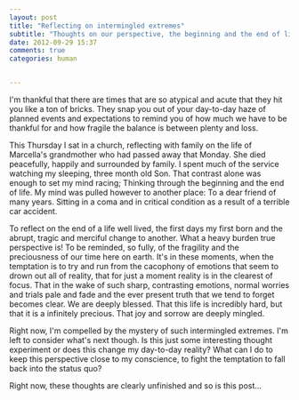 ```yaml
---
layout: post
title: "Reflecting on intermingled extremes"
subtitle: "Thoughts on our perspective, the beginning and the end of life"
date: 2012-09-29 15:37
comments: true
categories: human


---
```

I'm thankful that there are times that are so atypical and acute that they hit you like a ton of bricks. They snap you out of your day-to-day haze of planned events and expectations to remind you of how much we have to be thankful for and how fragile the balance is between plenty and loss.

This Thursday I sat in a church, reflecting with family on the life of Marcella's grandmother who had passed away that Monday. She died peacefully, happily and surrounded by family. I spent much of the service watching my sleeping, three month old Son. That contrast alone was enough to set my mind racing; Thinking through the beginning and the end of life. My mind was pulled however to another place: To a dear friend of many years. Sitting in a coma and in critical condition as a result of a terrible car accident.

To reflect on the end of a life well lived, the first days my first born and the abrupt, tragic and merciful change to another. What a heavy burden true perspective is! To be reminded, so fully, of the fragility and the preciousness of our time here on earth. It's in these moments, when the temptation is to try and run from the cacophony of emotions that seem to drown out all of reality, that for just a moment reality is in the clearest of focus. That in the wake of such sharp, contrasting emotions, normal worries and trials pale and fade and the ever present truth that we tend to forget becomes clear. We are deeply blessed. That this life is incredibly hard, but that it is a infinitely precious. That joy and sorrow are deeply mingled.

Right now, I'm compelled by the mystery of such intermingled extremes. I'm left to consider what's next though. Is this just some interesting thought experiment or does this change my day-to-day reality? What can I do to keep this perspective close to my conscience, to fight the temptation to fall back into the status quo?

Right now, these thoughts are clearly unfinished and so is this post...
